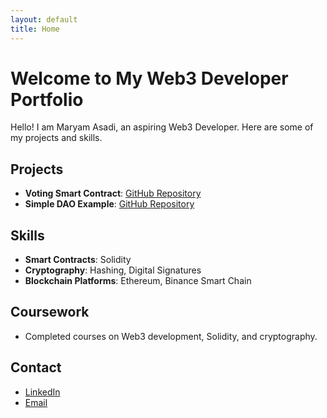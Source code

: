 ```yaml
---
layout: default
title: Home
---
```


# Welcome to My Web3 Developer Portfolio

Hello! I am Maryam Asadi, an aspiring Web3 Developer. Here are some of my projects and skills.

## Projects

- **Voting Smart Contract**: [GitHub Repository](https://github.com/maryasad/Solidity/blob/master/Voting.sol)
- **Simple DAO Example**: [GitHub Repository](#)

## Skills

- **Smart Contracts**: Solidity
- **Cryptography**: Hashing, Digital Signatures
- **Blockchain Platforms**: Ethereum, Binance Smart Chain

## Coursework

- Completed courses on Web3 development, Solidity, and cryptography.

## Contact

- [LinkedIn](#)
- [Email](mailto:your.email@example.com)

